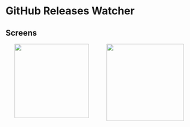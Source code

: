 # GitHub Releases Watcher

## Screens


<div style="display:flex; justify-content:space-around">
<image width="200" src="./docs/assets/signin-gif.gif" >

<image width="208" src="./docs/assets/dashboard.png" >
</div>